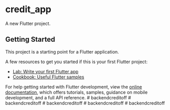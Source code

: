 # credit_app

A new Flutter project.

## Getting Started

This project is a starting point for a Flutter application.

A few resources to get you started if this is your first Flutter project:

- [Lab: Write your first Flutter app](https://docs.flutter.dev/get-started/codelab)
- [Cookbook: Useful Flutter samples](https://docs.flutter.dev/cookbook)

For help getting started with Flutter development, view the
[online documentation](https://docs.flutter.dev/), which offers tutorials,
samples, guidance on mobile development, and a full API reference.
#   b a c k e n d c r e d i t o f f  
 #   b a c k e n d c r e d i t o f f  
 #   b a c k e n d c r e d i t o f f  
 #   b a c k e n d c r e d i t o f f  
 #   b a c k e n d c r e d i t o f f  
 
